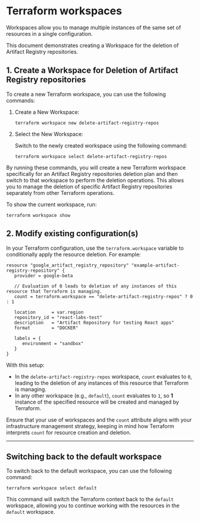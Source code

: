 # Terraform workspaces

Workspaces allow you to manage multiple instances of the same set of resources in a single configuration.

This document demonstrates creating a Workspace for the deletion of Artifact Registry repositories.

## 1. Create a Workspace for Deletion of Artifact Registry repositories

To create a new Terraform workspace, you can use the following commands:

1. Create a New Workspace:

   ```shell
   terraform workspace new delete-artifact-registry-repos
   ```
   
2. Select the New Workspace:

   Switch to the newly created workspace using the following command:

   ```shell
   terraform workspace select delete-artifact-registry-repos
   ```

By running these commands, you will create a new Terraform workspace specifically for an Artifact Registry repositories deletion plan and then switch to that workspace to perform the deletion operations.
This allows you to manage the deletion of specific Artifact Registry repositories separately from other Terraform operations.

To show the current workspace, run:

```shell
terraform workspace show
```

## 2. Modify existing configuration(s)

In your Terraform configuration, use the `terraform.workspace` variable to conditionally apply the resource deletion.
For example:

```hcl
resource "google_artifact_registry_repository" "example-artifact-registry-repository" {
   provider = google-beta

   // Evaluation of 0 leads to deletion of any instances of this resource that Terraform is managing.
   count = terraform.workspace == "delete-artifact-registry-repos" ? 0 : 1

   location      = var.region
   repository_id = "react-labs-test"
   description   = "Artifact Repository for testing React apps"
   format        = "DOCKER"

   labels = {
      environment = "sandbox"
   }
}
```

With this setup:

- In the `delete-artifact-registry-repos` workspace, `count` evaluates to `0`, leading to the deletion of any instances of this resource that Terraform is managing.
- In any other workspace (e.g., `default`), `count` evaluates to `1`, so **1** instance of the specified resource will be created and managed by Terraform.

Ensure that your use of workspaces and the `count` attribute aligns with your infrastructure management strategy, keeping in mind how Terraform interprets `count` for resource creation and deletion.

---

## Switching back to the default workspace

To switch back to the default workspace, you can use the following command:

```shell
terraform workspace select default
```

This command will switch the Terraform context back to the `default` workspace, allowing you to continue working with the resources in the `default` workspace.
